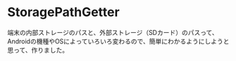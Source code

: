 # StoragePathGetter

端末の内部ストレージのパスと、外部ストレージ（SDカード）のパスって、Androidの機種やOSによっていろいろ変わるので、簡単にわかるようにしようと思って、作りました。
